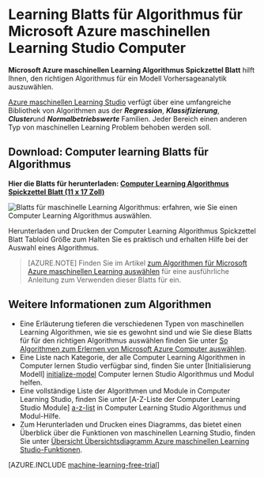 <properties
    pageTitle="Learning Algorithmus Blatts für maschinelle | Microsoft Azure"
    description="Eine druckbare maschinellen learning Blatts für Algorithmus hilft Ihnen den richtigen Algorithmus für Ihr Modell Vorhersage in Azure maschinellen Learning Studio auszuwählen."
    keywords="Algorithmus Blatts für, Blatts, Computer Learning Algorithmus"
    services="machine-learning"
    documentationCenter=""
    authors="brohrer"
    manager="jhubbard"
    editor="cgronlun"/>

<tags
    ms.service="machine-learning"
    ms.workload="data-services"
    ms.tgt_pltfrm="na"
    ms.devlang="na"
    ms.topic="article"
    ms.date="08/09/2016"
    ms.author="brohrer;garye" />


# <a name="machine-learning-algorithm-cheat-sheet-for-microsoft-azure-machine-learning-studio"></a>Learning Blatts für Algorithmus für Microsoft Azure maschinellen Learning Studio Computer

**Microsoft Azure maschinellen Learning Algorithmus Spickzettel Blatt** hilft Ihnen, den richtigen Algorithmus für ein Modell Vorhersageanalytik auszuwählen.

[Azure maschinellen Learning Studio](https://studio.azureml.net/) verfügt über eine umfangreiche Bibliothek von Algorithmen aus der ***Regression***, ***Klassifizierung***, ***Cluster***und ***Normalbetriebswerte*** Familien. Jeder Bereich einen anderen Typ von maschinellen Learning Problem behoben werden soll.


## <a name="download-machine-learning-algorithm-cheat-sheet"></a>Download: Computer learning Blatts für Algorithmus

**Hier die Blatts für herunterladen: [Computer Learning Algorithmus Spickzettel Blatt (11 x 17 Zoll)](http://download.microsoft.com/download/A/6/1/A613E11E-8F9C-424A-B99D-65344785C288/microsoft-machine-learning-algorithm-cheat-sheet-v6.pdf)**

![Blatts für maschinelle Learning Algorithmus: erfahren, wie Sie einen Computer Learning Algorithmus auswählen.][cheat-sheet]

[cheat-sheet]: ./media/machine-learning-algorithm-cheat-sheet/machine-learning-algorithm-cheat-sheet-small_v_0_6-01.png

Herunterladen und Drucken der Computer Learning Algorithmus Spickzettel Blatt Tabloid Größe zum Halten Sie es praktisch und erhalten Hilfe bei der Auswahl eines Algorithmus.

> [AZURE.NOTE] Finden Sie im Artikel [zum Algorithmen für Microsoft Azure maschinellen Learning auswählen](machine-learning-algorithm-choice.md) für eine ausführliche Anleitung zum Verwenden dieser Blatts für ein.

## <a name="more-help-with-algorithms"></a>Weitere Informationen zum Algorithmen

* Eine Erläuterung tieferen die verschiedenen Typen von maschinellen Learning Algorithmen, wie sie es gewohnt sind und wie Sie diese Blatts für für den richtigen Algorithmus auswählen finden Sie unter [So Algorithmen zum Erlernen von Microsoft Azure Computer auswählen](machine-learning-algorithm-choice.md).
* Eine Liste nach Kategorie, der alle Computer Learning Algorithmen in Computer lernen Studio verfügbar sind, finden Sie unter [Initialisierung Modell] [ initialize-model] Computer lernen Studio Algorithmus und Modul helfen.
* Eine vollständige Liste der Algorithmen und Module in Computer Learning Studio, finden Sie unter [A-Z-Liste der Computer Learning Studio Module] [ a-z-list] in Computer Learning Studio Algorithmus und Modul-Hilfe.
* Zum Herunterladen und Drucken eines Diagramms, das bietet einen Überblick über die Funktionen von maschinellen Learning Studio, finden Sie unter [Übersicht Übersichtsdiagramm Azure maschinellen Learning Studio-Funktionen](machine-learning-studio-overview-diagram.md).


[AZURE.INCLUDE [machine-learning-free-trial](../../includes/machine-learning-free-trial.md)]

<!-- This needs to be updated based on the new Choosing and Algorithm article

## Notes and terminology definitions for the machine learning algorithm cheat sheet

* The suggestions offered in this algorithm cheat sheet are approximate rules-of-thumb. Some can be bent, and some can be flagrantly violated. This is intended to suggest a starting point. Don’t be afraid run a head-to-head competition between several algorithms on your data. There is simply no substitute for understanding the principles of each algorithm and understanding the system that generated your data.

* Every machine learning algorithm has its own style or *inductive bias*. For a specific problem, several algorithms may be appropriate and one algorithm may be a better fit than others. But knowing which will be the best fit beforehand is not always possible. In cases like these, several algorithms are listed together in the cheat sheet. An appropriate strategy would be to try one algorithm, and if the results are not yet satisfactory, try the others. Here’s an example from the [Cortana Intelligence Gallery](http://gallery.cortanaintelligence.com/) of an experiment that tries several algorithms against the same data and compares the results: [Compare Multi-class Classifiers: Letter recognition](http://gallery.cortanaintelligence.com/Details/a635502fc98b402a890efe21cec65b92).

* There are three main categories of machine learning: **supervised learning**, **unsupervised learning**, and **reinforcement learning**.

  * In **supervised learning**, each data point is labeled or associated with a category or value of interest.  An example of a categorical label is assigning an image as either a ‘cat’ or a ‘dog’.  An example of a value label is the sale price associated with a used car. The goal of supervised learning is to study many labeled examples like these, and then to be able to make predictions about future data points - for example, to identify new photos with the correct animal or to assign accurate sale prices to other used cars. This is a popular and useful type of machine learning. All of the modules in Azure Machine Learning are supervised learning algorithms except for [K-Means Clustering][k-means-clustering].

  * In **unsupervised learning**, data points have no labels associated with them. Instead, the goal of an unsupervised learning algorithm is to organize the data in some way or to describe its structure. This can mean grouping it into clusters, as K-means does, or finding different ways of looking at complex data so that it appears simpler.

  * In **reinforcement learning**, the algorithm gets to choose an action in response to each data point. It is a common approach in robotics, where the set of sensor readings at one point in time is a data point, and the algorithm must choose the robot’s next action. It's also a natural fit for Internet of Things applications. The learning algorithm also receives a reward signal a short time later, indicating how good the decision was. Based on this, the algorithm modifies its strategy in order to achieve the highest reward. Currently there are no reinforcement learning algorithm modules in Azure ML.

* **Bayesian methods** make the assumption of statistically independent data points. This means that the unmodeled variability in one data point is uncorrelated with others, that is, it can’t be predicted. For example, if the data being recorded is the number of minutes until the next subway train arrives, two measurements taken a day apart are statistically independent. However, two measurements taken a minute apart are not statistically independent - the value of one is highly predictive of the value of the other.

* **Boosted decision tree regression** takes advantage of feature overlap or interaction among features. That means that, in any given data point, the value of one feature is somewhat predictive of the value of another. For example, in daily high/low temperature data, knowing the low temperature for the day allows you to make a reasonable guess at the high. The information contained in the two features is somewhat redundant.

* Classifying data into more than two categories can be done by either using an inherently multi-class classifier, or by combining a set of two-class classifiers into an **ensemble**. In the ensemble approach, there is a separate two-class classifier for each class - each one separates the data into two categories:  “this class” and “not this class.” Then these classifiers vote on the correct assignment of the data point. This is the operational principle behind [One-vs-All Multiclass][one-vs-all-multiclass].

* Several methods, including logistic regression and the Bayes point machine, assume **linear class boundaries**, that is, that the boundaries between classes are approximately straight lines (or hyperplanes in the more general case). Often this is a characteristic of the data that you don’t know until after you’ve tried to separate it, but it’s something that typically can be learned by visualizing beforehand. If the class boundaries look very irregular, stick with decision trees, decision jungles, support vector machines, or neural networks.

* Neural networks can be used with categorical variables by creating a **dummy variable** for each category and setting it to 1 in cases where the category applies, 0 where it doesn’t.

-->

<!-- This is how you can add a link to the image in HTML. Don't know how to do this in markdown.
<a href="http://download.microsoft.com/download/A/6/1/A613E11E-8F9C-424A-B99D-65344785C288/microsoft-machine-learning-algorithm-cheat-sheet.pdf">
<img src="C:\Users\garye\azure-content-pr\articles\media\machine-learning-algorithm-cheat-sheet\cheat-sheet-small.png">
</a>
-->

<!-- Module References -->
[a-z-list]: https://msdn.microsoft.com/library/azure/dn906033.aspx
[initialize-model]: https://msdn.microsoft.com/library/azure/0c67013c-bfbc-428b-87f3-f552d8dd41f6/
[k-means-clustering]: https://msdn.microsoft.com/library/azure/5049a09b-bd90-4c4e-9b46-7c87e3a36810/
[one-vs-all-multiclass]: https://msdn.microsoft.com/library/azure/7191efae-b4b1-4d03-a6f8-7205f87be664/
